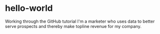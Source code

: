 # hello-world
Working through the GitHub tutorial
I'm a marketer who uses data to better serve prospects and thereby make topline revenue for my company.
